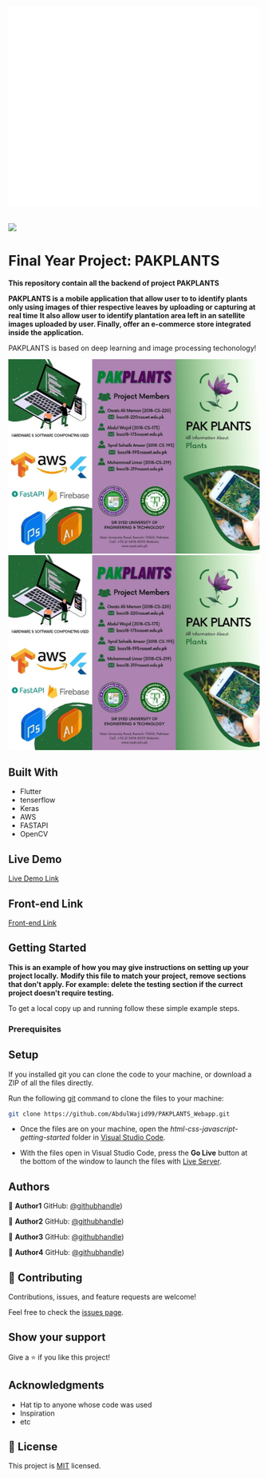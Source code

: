 <div align="center">
	<br>
	<a href="header.svg">
		<img src="header.svg" width="800" height="400" alt="Click to see the source">
	</a>
	<br>
</div>
<br>




![](https://img.shields.io/badge/Microverse-blueviolet)

# Final Year Project: PAKPLANTS

**This repository contain all the backend of project PAKPLANTS**

**PAKPLANTS  is a mobile application that allow user to to identify plants only using images of thier respective leaves by uploading or capturing at real time**
**It also allow user to identify plantation area left in an satellite images uploaded by user. Finally, offer an e-commerce store integrated inside the application.**

PAKPLANTS is based on deep learning and image processing techonology!


![screenshot](static/image1.jpg)
![screenshot](static/image1.jpg)


## Built With

- Flutter
- tenserflow
- Keras
- AWS
- FASTAPI
- OpenCV


## Live Demo

[Live Demo Link](https://abdulwajid99.github.io/SaylaniWeb/)

## Front-end Link

[Front-end Link](https://github.com/owaisalimemon/pakplants_fyp.git)



## Getting Started

**This is an example of how you may give instructions on setting up your project locally.**
**Modify this file to match your project, remove sections that don't apply. For example: delete the testing section if the currect project doesn't require testing.**


To get a local copy up and running follow these simple example steps.

### Prerequisites

## Setup

If you installed git you can clone the code to your machine, or download a ZIP of all the files directly.

Run the following [git](https://git-scm.com/downloads) command to clone the files to your machine:

```bash
git clone https://github.com/AbdulWajid99/PAKPLANTS_Webapp.git
```

- Once the files are on your machine, open the _html-css-javascript-getting-started_ folder in [Visual Studio Code](https://code.visualstudio.com/).

- With the files open in Visual Studio Code, press the **Go Live** button at the bottom of the window to launch the files with [Live Server](https://marketplace.visualstudio.com/items?itemName=ritwickdey.LiveServer).




## Authors



👤 **Author1** GitHub: [@githubhandle](https://github.com/AbdulWajid99))

👤 **Author2** GitHub: [@githubhandle](https://github.com/walikhan226))

👤 **Author3** GitHub: [@githubhandle](https://github.com/Sohaib1497))

👤 **Author4** GitHub: [@githubhandle](https://github.com/owaisalimemon))


## 🤝 Contributing

Contributions, issues, and feature requests are welcome!

Feel free to check the [issues page](../../issues/).

## Show your support

Give a ⭐️ if you like this project!

## Acknowledgments

- Hat tip to anyone whose code was used
- Inspiration
- etc

## 📝 License

This project is [MIT](./MIT.md) licensed.


